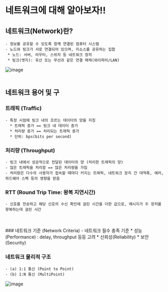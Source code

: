# 네트워크에 대해 알아보자!!

## 네트워크(Network)란?
    - 정보를 공유할 수 있도록 함께 연결된 컴퓨터 시스템
    - 노드와 링크가 서로 연결되어 있으며, 리소스를 공유하는 집합
     * 노드: 서버, 라우터, 스위치 등 네트워크 장치
     * 링크(엣지): 유선 또는 무선과 같은 연결 매채(와이파이/LAN)
![image](https://github.com/YesYoungJean/Network/assets/107979338/801340c5-bd81-4eb4-83c0-ac26ace40a6e)
<br/>
<br/>

## 네트워크 용어 및 구
### 트래픽 (Traffic)
    - 특정 시점에 링크 내의 흐르는 데이터의 양을 지칭
      * 트래픽 증가 == 링크 내 데이터 증가
      * 처리량 증가 == 처리되는 트래픽 증가
      * 단위: bps(bits per second)
      
### 처리량 (Throughput)
    - 링크 내에서 성공적으로 전달된 데이터의 양 (처리한 트래픽의 양)
    - 많은 트래픽을 처리함 == 많은 처리량을 가짐
    - 처리량은 다수의 사용자가 접속할 때마다 커지는 트래픽, 네트워크 장치 간 대역폭, 에러, 하드웨어 스펙 등의 영향을 받음

### RTT (Round Trip Time: 왕복 지연시간)
    - 신호를 전송하고 해당 신호의 수신 확인에 걸린 시간을 더한 값으로, 메시지가 두 장치를 왕복하는데 걸린 시간
<br/>
<br/>
### 네트워크 기준 (Network Criteria)
    - 네트워크 필수 충족 기준
    * 성능(Performance) : delay, throughput 등등 고려
    * 신뢰성(Reliability)
    * 보안 (Security)

### 네트워크 물리적 구조
    - (a) 1:1 통신 (Point to Point)
    - (b) 1:N 통신 (MultiPoint)
![image](https://github.com/YesYoungJean/Network/assets/107979338/26534714-1b0e-47c2-bc54-4be72b80615e)



